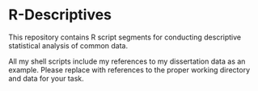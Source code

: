 # R-Descriptives
This repository contains R script segments for conducting descriptive statistical analysis of common data. 


All my shell scripts include my references to my dissertation data as an example. Please replace with references to the proper working directory and data for your task.

